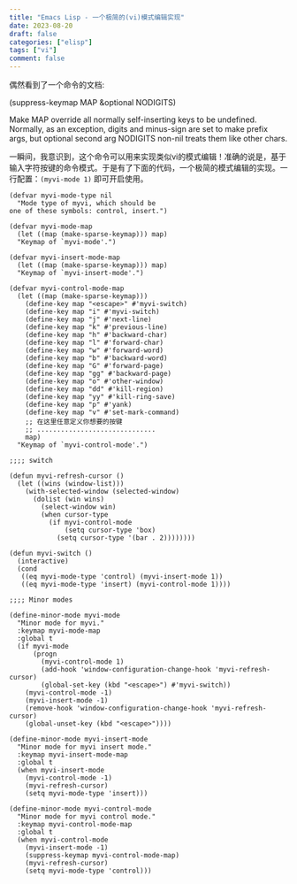 ```yaml
---
title: "Emacs Lisp - 一个极简的(vi)模式编辑实现"
date: 2023-08-20
draft: false
categories: ["elisp"]
tags: ["vi"]
comment: false
---
```


偶然看到了一个命令的文档:

(suppress-keymap MAP &optional NODIGITS)

Make MAP override all normally self-inserting keys to be undefined.
Normally, as an exception, digits and minus-sign are set to make prefix args,
but optional second arg NODIGITS non-nil treats them like other chars.

一瞬间，我意识到，这个命令可以用来实现类似vi的模式编辑！准确的说是，基于输入字符按键的命令模式。于是有了下面的代码，一个极简的模式编辑的实现。一行配置：`(myvi-mode 1)` 即可开启使用。

    (defvar myvi-mode-type nil
      "Mode type of myvi, which should be
    one of these symbols: control, insert.")

    (defvar myvi-mode-map
      (let ((map (make-sparse-keymap))) map)
      "Keymap of `myvi-mode'.")

    (defvar myvi-insert-mode-map
      (let ((map (make-sparse-keymap))) map)
      "Keymap of `myvi-insert-mode'.")

    (defvar myvi-control-mode-map
      (let ((map (make-sparse-keymap)))
        (define-key map "<escape>" #'myvi-switch)
        (define-key map "i" #'myvi-switch)
        (define-key map "j" #'next-line)
        (define-key map "k" #'previous-line)
        (define-key map "h" #'backward-char)
        (define-key map "l" #'forward-char)
        (define-key map "w" #'forward-word)
        (define-key map "b" #'backward-word)
        (define-key map "G" #'forward-page)
        (define-key map "gg" #'backward-page)
        (define-key map "o" #'other-window)
        (define-key map "dd" #'kill-region)
        (define-key map "yy" #'kill-ring-save)
        (define-key map "p" #'yank)
        (define-key map "v" #'set-mark-command)
        ;; 在这里任意定义你想要的按键
        ;; ..............................
        map)
      "Keymap of `myvi-control-mode'.")

    ;;;; switch

    (defun myvi-refresh-cursor ()
      (let ((wins (window-list)))
        (with-selected-window (selected-window)
          (dolist (win wins)
            (select-window win)
            (when cursor-type
              (if myvi-control-mode
                  (setq cursor-type 'box)
                (setq cursor-type '(bar . 2))))))))

    (defun myvi-switch ()
      (interactive)
      (cond
       ((eq myvi-mode-type 'control) (myvi-insert-mode 1))
       ((eq myvi-mode-type 'insert) (myvi-control-mode 1))))

    ;;;; Minor modes

    (define-minor-mode myvi-mode
      "Minor mode for myvi."
      :keymap myvi-mode-map
      :global t
      (if myvi-mode
          (progn
            (myvi-control-mode 1)
            (add-hook 'window-configuration-change-hook 'myvi-refresh-cursor)
            (global-set-key (kbd "<escape>") #'myvi-switch))
        (myvi-control-mode -1)
        (myvi-insert-mode -1)
        (remove-hook 'window-configuration-change-hook 'myvi-refresh-cursor)
        (global-unset-key (kbd "<escape>"))))

    (define-minor-mode myvi-insert-mode
      "Minor mode for myvi insert mode."
      :keymap myvi-insert-mode-map
      :global t
      (when myvi-insert-mode
        (myvi-control-mode -1)
        (myvi-refresh-cursor)
        (setq myvi-mode-type 'insert)))

    (define-minor-mode myvi-control-mode
      "Minor mode for myvi control mode."
      :keymap myvi-control-mode-map
      :global t
      (when myvi-control-mode
        (myvi-insert-mode -1)
        (suppress-keymap myvi-control-mode-map)
        (myvi-refresh-cursor)
        (setq myvi-mode-type 'control)))
